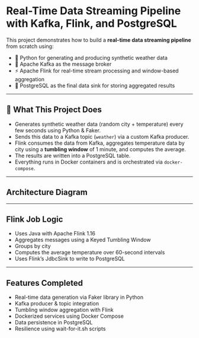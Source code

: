 # Real-Time Data Streaming Pipeline with Kafka, Flink, and PostgreSQL

This project demonstrates how to build a **real-time data streaming pipeline** from scratch using:

- 🐍 Python for generating and producing synthetic weather data
- 🦄 Apache Kafka as the message broker
- ⚡ Apache Flink for real-time stream processing and window-based aggregation
- 🐘 PostgreSQL as the final data sink for storing aggregated results

---

## 🚀 What This Project Does

- Generates synthetic weather data (random city + temperature) every few seconds using Python & Faker.
- Sends this data to a Kafka topic (`weather`) via a custom Kafka producer.
- Flink consumes the data from Kafka, aggregates temperature data by city using a **tumbling window** of 1 minute, and computes the average.
- The results are written into a PostgreSQL table.
- Everything runs in Docker containers and is orchestrated via `docker-compose`.

---
## Architecture Diagram


---
## Flink Job Logic
- Uses Java with Apache Flink 1.16
- Aggregates messages using a Keyed Tumbling Window
- Groups by city
- Computes the average temperature over 60-second intervals
- Uses Flink’s JdbcSink to write to PostgreSQL

---

## Features Completed
- Real-time data generation via Faker library in Python
- Kafka producer & topic integration
- Tumbling window aggregation with Flink
- Dockerized services using Docker Compose
- Data persistence in PostgreSQL
- Resilience using wait-for-it.sh scripts
